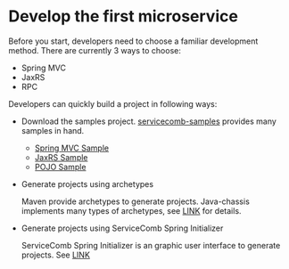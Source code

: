 # Develop the first microservice

Before you start, developers need to choose a familiar development method. There are currently 3 ways to choose:

* Spring MVC
* JaxRS
* RPC

Developers can quickly build a project in following ways:

* Download the samples project. [servicecomb-samples](https://github.com/apache/servicecomb-samples) provides many samples in hand.

  * [Spring MVC Sample](https://github.com/apache/servicecomb-samples/tree/master/java-chassis-samples/springmvc-sample)
  * [JaxRS Sample](https://github.com/apache/servicecomb-samples/tree/master/java-chassis-samples/jaxrs-sample)
  * [POJO Sample](https://github.com/apache/servicecomb-samples/tree/master/java-chassis-samples/pojo-sample)

* Generate projects using archetypes

  Maven provide archetypes to generate projects. Java-chassis implements many types of archetypes, see [LINK](https://github.com/apache/servicecomb-java-chassis/tree/master/archetypes) for details.

* Generate projects using ServiceComb Spring Initializer

  ServiceComb Spring Initializer is an graphic user interface to generate projects. See [LINK](http://start.servicecomb.io/)
  
  